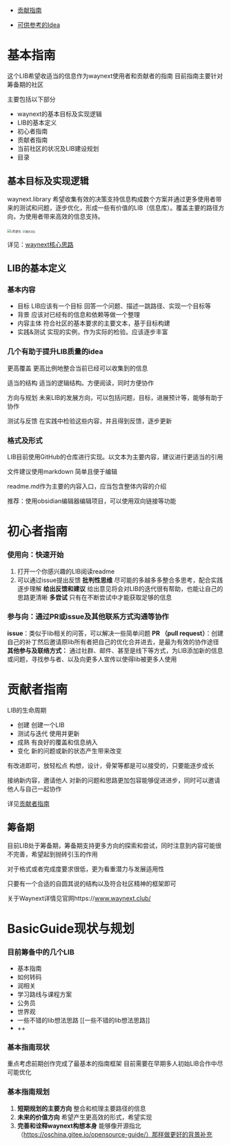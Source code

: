 - [贡献指南](docs/guide/contribute.md)


- [可供参考的Idea](docs/guide/idea.md)


# 基本指南

这个LIB希望收适当的信息作为waynext使用者和贡献者的指南         目前指南主要针对筹备期的社区

主要包括以下部分

- waynext的基本目标及实现逻辑
- LIB的基本定义
- 初心者指南
- 贡献者指南
- 当前社区的状况及LIB建设规划
- 目录



## 基本目标及实现逻辑

waynext.library 希望收集有效的决策支持信息构成数个方案并通过更多使用者带来的测试和问题，逐步优化，形成一些有价值的LIB（信息库）。覆盖主要的路径方向，为使用者带来高效的信息支持。

<img src="./插图\插图1裁剪.jpg" alt="LIB进化" style="zoom:50%;" />

<img src="./插图\插图2裁剪.jpg" alt="模式对比" style="zoom:40%;" />

详见：[waynext核心思路](./waynext核心思路.md)



## LIB的基本定义



### 基本内容

- 目标        LIB应该有一个目标     回答一个问题、描述一跳路径、实现一个目标等
- 背景        应该对已经有的信息和依赖等做一个整理
- 内容主体    符合社区的基本要求的主要文本，基于目标构建
- 实践&测试        实现的实例，作为实际的检验。应该逐步丰富



### 几个有助于提升LIB质量的idea

更高覆盖          更高比例地整合当前已经可以收集到的信息

适当的结构       适当的逻辑结构。方便阅读，同时方便协作

方向与规划      未来LIB的发展方向，可以包括问题，目标，进展预计等，能够有助于协作

测试与反馈       在实践中检验这些内容，并且得到反馈，逐步更新 



### 格式及形式

LIB目前使用GitHub的仓库进行实现。以文本为主要内容，建议进行更适当的引用

文件建议使用markdown  简单且便于编辑    

readme.md作为主要的内容入口，应当包含整体内容的介绍

推荐：使用obsidian编辑器编辑项目，可以使用双向链接等功能



# 初心者指南

### 使用向：快速开始

1. 打开一个你感兴趣的LIB阅读readme
2. 可以通过issue提出反馈
**批判性思维**      尽可能的多越多多整合多思考，配合实践逐步理解
**给出反馈和建议**      给出意见将会对LIB的迭代很有帮助，也能让自己的思路更清晰
**多尝试**       只有在不断尝试中才能获取足够的信息



### 参与向：通过PR或issue及其他联系方式沟通等协作

**issue**：类似于lib相关的问答，可以解决一些简单问题
**PR （pull request）**：创建自己的补丁然后邀请原lib所有者把自己的优化合并进去，是最为有效的协作途径
**其他参与及联络方式：** 通过社群、邮件、甚至是线下等方式，为LIB添加新的信息或问题，寻找参与者、以及向更多人宣传以使得lib被更多人使用


# 贡献者指南

LIB的生命周期

- 创建               创建一个LIB
- 测试与迭代       使用并更新
- 成熟          有良好的覆盖和信息纳入
- 变化          新的问题或新的状态产生带来改变

有改进即可，放轻松点        构想，设计，骨架等都是可以接受的，只要能逐步成长            

接纳新内容，邀请他人        对新的问题和思路更加包容能够促进进步，同时可以邀请他人与自己一起协作


详见[贡献者指南](./贡献者指南.md)



## 筹备期

目前LIB处于筹备期，筹备期支持更多方向的探索和尝试，同时注意到内容可能很不完善，希望起到抛砖引玉的作用

对于格式或者完成度要求很低，更为看重潜力与发展适用性

只要有一个合适的自圆其说的结构以及符合社区精神的框架即可

关于Waynext详情见官网https://www.waynext.club/


# BasicGuide现状与规划

### 目前筹备中的几个LIB
- 基本指南
- 如何转码
- 润相关
- 学习路线与课程方案
- 公务员
- 世界观
- 一些不错的lib想法思路 [[一些不错的lib想法思路]]
- ++

### 基本指南现状
重点考虑前期创作完成了最基本的指南框架
目前需要在早期多人初始LIB合作中尽可能优化

### 基本指南规划
1. **短期规划的主要方向**            整合和梳理主要路径的信息
2. **未来的价值方向**         希望产生更高效的形式，希望实现
3. **完善和诠释waynext构想本身**      能够像开源指北（https://oschina.gitee.io/opensource-guide/）那样做更好的背景补充
